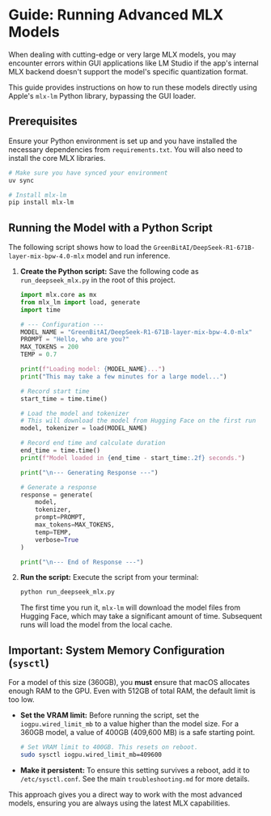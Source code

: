 # Guide: Running Advanced MLX Models

When dealing with cutting-edge or very large MLX models, you may encounter errors within GUI applications like LM Studio if the app's internal MLX backend doesn't support the model's specific quantization format.

This guide provides instructions on how to run these models directly using Apple's `mlx-lm` Python library, bypassing the GUI loader.

## Prerequisites

Ensure your Python environment is set up and you have installed the necessary dependencies from `requirements.txt`. You will also need to install the core MLX libraries.

```bash
# Make sure you have synced your environment
uv sync

# Install mlx-lm
pip install mlx-lm
```

## Running the Model with a Python Script

The following script shows how to load the `GreenBitAI/DeepSeek-R1-671B-layer-mix-bpw-4.0-mlx` model and run inference.

1.  **Create the Python script:**
    Save the following code as `run_deepseek_mlx.py` in the root of this project.

    ```python
    import mlx.core as mx
    from mlx_lm import load, generate
    import time

    # --- Configuration ---
    MODEL_NAME = "GreenBitAI/DeepSeek-R1-671B-layer-mix-bpw-4.0-mlx"
    PROMPT = "Hello, who are you?"
    MAX_TOKENS = 200
    TEMP = 0.7

    print(f"Loading model: {MODEL_NAME}...")
    print("This may take a few minutes for a large model...")

    # Record start time
    start_time = time.time()

    # Load the model and tokenizer
    # This will download the model from Hugging Face on the first run
    model, tokenizer = load(MODEL_NAME)

    # Record end time and calculate duration
    end_time = time.time()
    print(f"Model loaded in {end_time - start_time:.2f} seconds.")

    print("\n--- Generating Response ---")
    
    # Generate a response
    response = generate(
        model,
        tokenizer,
        prompt=PROMPT,
        max_tokens=MAX_TOKENS,
        temp=TEMP,
        verbose=True
    )

    print("\n--- End of Response ---")

    ```

2.  **Run the script:**
    Execute the script from your terminal:
    ```bash
    python run_deepseek_mlx.py
    ```

    The first time you run it, `mlx-lm` will download the model files from Hugging Face, which may take a significant amount of time. Subsequent runs will load the model from the local cache.

## Important: System Memory Configuration (`sysctl`)

For a model of this size (360GB), you **must** ensure that macOS allocates enough RAM to the GPU. Even with 512GB of total RAM, the default limit is too low.

-   **Set the VRAM limit:** Before running the script, set the `iogpu.wired_limit_mb` to a value higher than the model size. For a 360GB model, a value of 400GB (409,600 MB) is a safe starting point.

    ```bash
    # Set VRAM limit to 400GB. This resets on reboot.
    sudo sysctl iogpu.wired_limit_mb=409600
    ```

-   **Make it persistent:** To ensure this setting survives a reboot, add it to `/etc/sysctl.conf`. See the main `troubleshooting.md` for more details.

This approach gives you a direct way to work with the most advanced models, ensuring you are always using the latest MLX capabilities.
